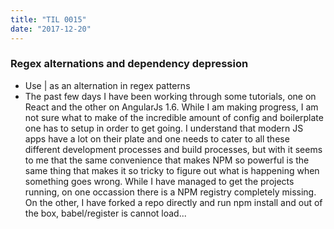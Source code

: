 ```yaml
---
title: "TIL 0015"
date: "2017-12-20"
---
```

### Regex alternations and dependency depression

* Use | as an alternation in regex patterns
* The past few days I have been working through some tutorials, one on React and the other on AngularJs 1.6. While I am making progress, I am not sure what to make of the incredible amount of config and boilerplate one has to setup in order to get going. I understand that modern JS apps have a lot on their plate and one needs to cater to all these different development processes and build processes, but with it seems to me that the same convenience that makes NPM so powerful is the same thing that makes it so tricky to figure out what is happening when something goes wrong. While I have managed to get the projects running, on one occassion there is a NPM registry completely missing. On the other, I have forked a repo directly and run npm install and out of the box, babel/register is cannot load... 












